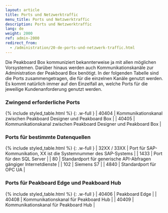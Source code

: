 ```yaml
---
layout: article
title: Ports und Netzwerktraffic
menu_title: Ports und Netzwerktraffic
description: Ports und Netzwerktraffic
lang: de
weight: 2000
ref: admin-2000
redirect_from:
  - /administration/20-de-ports-und-netzwerk-traffic.html
---
```


Die Peakboard Box kommuniziert bekannterweise ja mit allen möglichen Vorsystemen. Darüber hinaus werden auch Kommunikationskanäle zur Administration der Peakboard Box benötigt. In der folgenden Tabelle sind die Ports zusammengetragen, die für die einzelnen Kanäle genutzt werden. Es kommt natürlich immer auf den Einzelfall an, welche Ports für die jeweilige Kundenanforderung genutzt werden.

### Zwingend erforderliche Ports

{% include styled_table.html %}
{: .w-full }
| 40404       | Kommunikationskanal zwischen Peakboard Designer und Peakboard Box |
| 40405       | Kommunikationskanal zwischen Peakboard Designer und Peakboard Box |

### Ports für bestimmte Datenquellen

{% include styled_table.html %}
{: .w-full }
| 32XX / 33XX | Port für SAP-Kommunikation, XX ist die Systemnummer des SAP-Systems |
| 1433        |	Port für den SQL Server |
| 80          |	Standardport für generische API-Abfragen gängiger Internetdienste |
| 102         |	Siemens S7 |
| 4840        |	Standardport für OPC UA |

### Ports für Peakboard Edge und Peakboard Hub

{% include styled_table.html %}
{: .w-full }
| 40406       |	Peakboard Edge |
| 40408       |	Kommunikationskanal für Peakboard Hub |
| 40409       |	Kommunikationskanal für Peakboard Hub |
